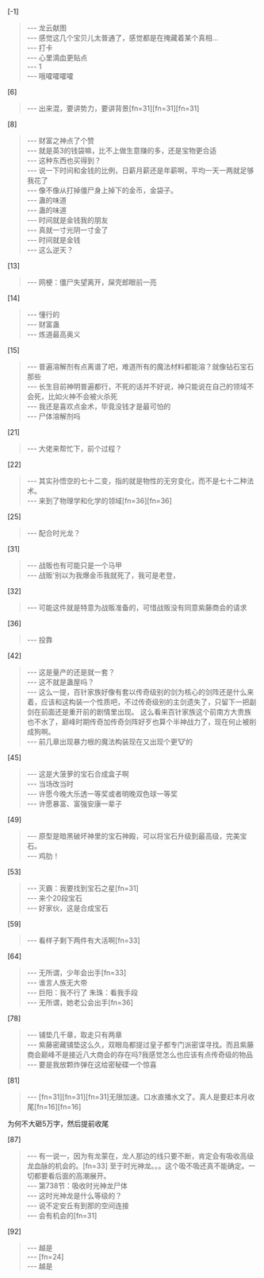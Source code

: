 
[-1] 
>--- 龙云献图<br>
>--- 感觉这几个宝贝儿太普通了，感觉都是在掩藏着某个真相…<br>
>--- 打卡<br>
>--- 心里滴血更贴点<br>
>--- 1<br>
>--- 哦嚯嚯嚯嚯<br>

[6] 
>--- 出来混，要讲势力，要讲背景[fn=31][fn=31][fn=31]<br>

[8] 
>--- 财富之神点了个赞<br>
>--- 就是英3的钱袋嘛，比不上做生意赚的多，还是宝物更合适<br>
>--- 这种东西也买得到？<br>
>--- 说一下时间和金钱的比例，日薪月薪还是年薪啊，平均一天一两就足够我花了<br>
>--- 像不像从打掉僵尸身上掉下的金币，金袋子。<br>
>--- 蛊的味道<br>
>--- 蛊的味道<br>
>--- 时间就是金钱我的朋友<br>
>--- 真就一寸光阴一寸金了<br>
>--- 时间就是金钱<br>
>--- 这么逆天？<br>

[13] 
>--- 网梗：僵尸失望离开，屎壳郎眼前一亮<br>

[14] 
>--- 懂行的<br>
>--- 财富蛊<br>
>--- 炼道最高奥义<br>

[15] 
>--- 普遍溶解剂有点离谱了吧，难道所有的魔法材料都能溶？就像钻石宝石那些<br>
>--- 长生目前神明普遍都行，不死的话并不好说，神只能说在自己的领域不会死，比如火神不会被火杀死<br>
>--- 我还是喜欢点金术，毕竟没钱才是最可怕的<br>
>--- 尸体溶解剂吗<br>

[21] 
>--- 大佬来帮忙下，前个过程？<br>

[22] 
>--- 其实孙悟空的七十二变，指的就是物性的无穷变化，而不是七十二种法术。<br>
>--- 来到了物理学和化学的领域[fn=36][fn=36]<br>

[25] 
>--- 配合时光龙？<br>

[31] 
>--- 战贩也有可能只是一个马甲<br>
>--- 战贩'别以为我爆金币我就死了，我可是老登，<br>

[32] 
>--- 可能这件就是特意为战贩准备的，可惜战贩没有同意紫藤商会的请求<br>

[36] 
>--- 投靠<br>

[42] 
>--- 这是量产的还是就一套？<br>
>--- 这不就是蛊屋吗？<br>
>--- 这么一提，百针家族好像有套以传奇级别的剑为核心的剑阵还是什么来着，应该和这构装一个性质吧，不过传奇级别的主剑遗失了，只留下一把副剑在前面还是重开前的剧情里出现。
这么看来百针家族这个前南方大贵族也不水了，巅峰时期传奇加传奇剑阵好歹也算个半神战力了，现在何止被削成狗啊。<br>
>--- 前几章出现暴力根的魔法构装现在又出现个更🐮的<br>

[45] 
>--- 这是大菠萝的宝石合成盒子啊<br>
>--- 当场改当时<br>
>--- 许愿今晚大乐透一等奖或者明晚双色球一等奖<br>
>--- 许愿暴富、富强安康一辈子<br>

[49] 
>--- 原型是暗黑破坏神里的宝石神殿，可以将宝石升级到最高级，完美宝石。<br>
>--- 鸡肋！<br>

[53] 
>--- 灭霸：我要找到宝石之星[fn=31]<br>
>--- 来个20段宝石<br>
>--- 好家伙，这是合成宝石<br>

[59] 
>--- 看样子剩下两件有大活啊[fn=33]<br>

[64] 
>--- 无所谓，少年会出手[fn=33]<br>
>--- 谁言人族无大帝<br>
>--- 巨阳：我不行了
朱珠：看我手段<br>
>--- 无所谓，她老公会出手[fn=36]<br>

[78] 
>--- 铺垫几千章，取走只有两章<br>
>--- 紫藤密藏铺垫这么久，双眼岛都提过皇子都专门派密谍寻找。而且紫藤商会巅峰不是接近八大商会的存在吗?我感觉怎么也应该有点传奇级的物品<br>
>--- 要是我放颗炸弹在这给密秘碟一个惊喜<br>

[81] 
>--- [fn=31][fn=31][fn=31]无限加速。口水直播水文了。真人是要赶本月收尾[fn=16][fn=16]

为何不大砸5万字，然后提前收尾<br>

[87] 
>--- 有一说一，因为有龙蒙在，龙人那边的线只要不断，肯定会有吸收高级龙血脉的机会的。[fn=33]
至于时光神龙。。。这个吸不吸还真不能确定。一切都要看后面的高潮展开。<br>
>--- 第738节：吸收时光神龙尸体<br>
>--- 这时光神龙是什么等级的？<br>
>--- 说不定安丘有到那的空间连接<br>
>--- 会有机会的[fn=31]<br>

[92] 
>--- 越是<br>
>--- [fn=24]<br>
>--- 越是<br>
